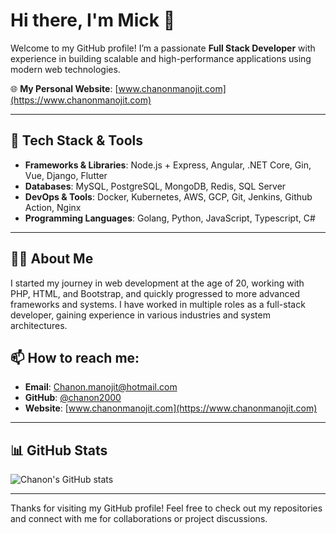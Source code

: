 # Hi there, I'm Mick 👋

Welcome to my GitHub profile! I’m a passionate **Full Stack Developer** with experience in building scalable and high-performance applications using modern web technologies.

🌐 **My Personal Website**: [www.chanonmanojit.com](https://www.chanonmanojit.com)

---

## 🔧 Tech Stack & Tools

- **Frameworks & Libraries**: Node.js + Express, Angular, .NET Core, Gin, Vue, Django, Flutter
- **Databases**: MySQL, PostgreSQL, MongoDB, Redis, SQL Server
- **DevOps & Tools**: Docker, Kubernetes, AWS, GCP, Git, Jenkins, Github Action, Nginx
- **Programming Languages**: Golang, Python, JavaScript, Typescript, C#

---

## 👨‍💻 About Me

I started my journey in web development at the age of 20, working with PHP, HTML, and Bootstrap, and quickly progressed to more advanced frameworks and systems. I have worked in multiple roles as a full-stack developer, gaining experience in various industries and system architectures.


## 📫 How to reach me:

- **Email**: [Chanon.manojit@hotmail.com](mailto:Chanon.manojit@hotmail.com)
- **GitHub**: [@chanon2000](https://github.com/chanon2000)
- **Website**: [www.chanonmanojit.com](https://www.chanonmanojit.com)

---

## 📊 GitHub Stats

![Chanon's GitHub stats](https://github-readme-stats.vercel.app/api?username=chanon2000&show_icons=true&theme=radical)

---

Thanks for visiting my GitHub profile! Feel free to check out my repositories and connect with me for collaborations or project discussions.
